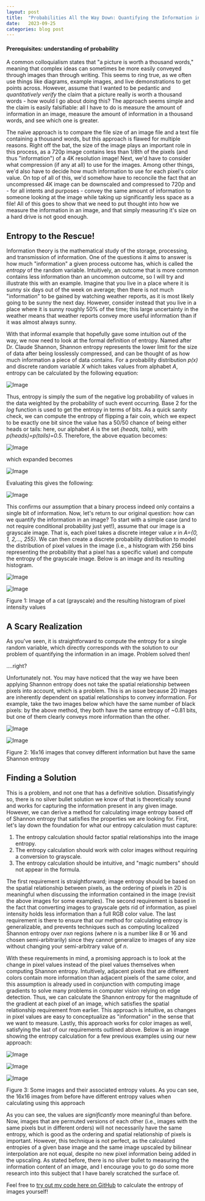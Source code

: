 ```yaml
---
layout: post
title:  "Probabilities All the Way Down: Quantifying the Information in an Image"
date:   2023-09-25
categories: blog post
---
```

#### Prerequisites: understanding of probability

A common colloquialism states that "a picture is worth a thousand words," meaning that complex ideas can sometimes be more easily conveyed through images than through writing. This seems to ring true, as we often use things like diagrams, example images, and live demonstrations to get points across. However, assume that I wanted to be pedantic and *quantitatively verify* the claim that a picture really is worth a thousand words - how would I go about doing this? The approach seems simple and the claim is easily falsifiable: all I have to do is measure the amount of information in an image, measure the amount of information in a thousand words, and see which one is greater.

The naïve approach is to compare the file size of an image file and a text file containing a thousand words, but this approach is flawed for multiple reasons. Right off the bat, the size of the image plays an important role in this process, as a 720p image contains less than 1/8th of the pixels (and thus "information") of a 4K resolution image! Next, we'd have to consider what compression (if any at all) to use for the images. Among other things, we'd also have to decide how much information to use for each pixel's color value. On top of all of this, we'd somehow have to reconcile the fact that an uncompressed 4K image can be downscaled and compressed to 720p and - for all intents and purposes - convey the same amount of information to someone looking at the image while taking up significantly less space as a file! All of this goes to show that we need to put thought into how we measure the information in an image, and that simply measuring it's size on a hard drive is not good enough.

## Entropy to the Rescue!

Information theory is the mathematical study of the storage, processing, and transmission of information. One of the questions it aims to answer is how much "information" a given process outcome has, which is called the *entropy* of the random variable. Intuitively, an outcome that is more common contains less information than an uncommon outcome, so I will try and illustrate this with an example. Imagine that you live in a place where it is sunny six days out of the week on average; then there is not much "information" to be gained by watching weather reports, as it is most likely going to be sunny the next day. However, consider instead that you live in a place where it is sunny roughly 50% of the time; this large uncertainty in the weather means that weather reports convey more useful information than if it was almost always sunny.

With that informal example that hopefully gave some intuition out of the way, we now need to look at the formal definition of entropy. Named after Dr. Claude Shannon, Shannon entropy represents the lower limit for the size of data after being losslessly compressed, and can be thought of as how much information a piece of data contains. For a probability distribution *p(x)* and discrete random variable *X* which takes values from alphabet *A*, entropy can be calculated by the following equation:

![Image](https://github.com/AdrianCiotinga/AdrianCiotinga.github.io/blob/main/_posts/2023-09-25-image-entropy/eq1.PNG?raw=true "Equation 1")

Thus, entropy is simply the sum of the negative log probability of values in the data weighted by the probability of such event occurring. Base 2 for the *log* function is used to get the entropy in terms of bits. As a quick sanity check, we can compute the entropy of flipping a fair coin, which we expect to be exactly one bit since the value has a 50/50 chance of being either heads or tails: here, our alphabet *A* is the set *{heads, tails}*, with *p(heads)=p(tails)=0.5*. Therefore, the above equation becomes:

![Image](https://github.com/AdrianCiotinga/AdrianCiotinga.github.io/blob/main/_posts/2023-09-25-image-entropy/eq2.PNG?raw=true "Equation 2")

which expanded becomes

![Image](https://github.com/AdrianCiotinga/AdrianCiotinga.github.io/blob/main/_posts/2023-09-25-image-entropy/eq3.PNG?raw=true "Equation 3")

Evaluating this gives the following:

![Image](https://github.com/AdrianCiotinga/AdrianCiotinga.github.io/blob/main/_posts/2023-09-25-image-entropy/eq4.PNG?raw=true "Equation 4")

This confirms our assumption that a binary process indeed only contains a single bit of information. Now, let's return to our original question: how can we quantify the information in an image? To start with a simple case (and to not require conditional probability just yet!), assume that our image is a grayscale image. That is, each pixel takes a discrete integer value *x* in *A={0, 1, 2,..., 255}*. We can then create a discrete probability distribution to model the distribution of pixel values in the image (i.e., a histogram with 256 bins representing the probability that a pixel has a specific value) and compute the entropy of the grayscale image. Below is an image and its resulting histogram.


![Image](https://github.com/AdrianCiotinga/AdrianCiotinga.github.io/blob/main/_posts/2023-09-25-image-entropy/cat_grayscale.PNG?raw=true "Figure 1")

![Image](https://github.com/AdrianCiotinga/AdrianCiotinga.github.io/blob/main/_posts/2023-09-25-image-entropy/cat_histogram.PNG?raw=true "Figure 1")

Figure 1: Image of a cat (grayscale) and the resulting histogram of pixel intensity values

## A Scary Realization
As you've seen, it is straightforward to compute the entropy for a single random variable, which directly corresponds with the solution to our problem of quantifying the information in an image. Problem solved then! 

....right?

Unfortunately not. You may have noticed that the way we have been applying Shannon entropy does not take the spatial relationship between pixels into account, which is a problem. This is an issue because 2D images are inherently dependent on spatial relationships to convey information. For example, take the two images below which have the same number of black pixels: by the above method, they both have the same entropy of ~0.81 bits, but one of them clearly conveys more information than the other.

![Image](https://github.com/AdrianCiotinga/AdrianCiotinga.github.io/blob/main/_posts/2023-09-25-image-entropy/64.PNG?raw=true "Figure 2")

![Image](https://github.com/AdrianCiotinga/AdrianCiotinga.github.io/blob/main/_posts/2023-09-25-image-entropy/64_2.PNG?raw=true "Figure 2")

Figure 2: 16x16 images that convey different information but have the same Shannon entropy

## Finding a Solution
This is a problem, and not one that has a definitive solution. Dissatisfyingly so, there is no silver bullet solution we know of that is theoretically sound and works for capturing the information present in any given image. However, we can derive a method for calculating image entropy based off of Shannon entropy that satisfies the properties we are looking for. First, let's lay down the foundation for what our entropy calculation must capture:

1. The entropy calculation should factor spatial relationships into the image entropy.
2. The entropy calculation should work with color images without requiring a conversion to grayscale.
3. The entropy calculation should be intuitive, and "magic numbers" should not appear in the formula.

The first requirement is straightforward; image entropy should be based on the spatial relationship between pixels, as the ordering of pixels in 2D is meaningful when discussing the information contained in the image (revisit the above images for some examples). The second requirement is based in the fact that converting images to grayscale gets rid of information, as pixel intensity holds less information than a full RGB color value. The last requirement is there to ensure that our method for calculating entropy is generalizable, and prevents techniques such as computing localized Shannon entropy over *n*x*n* regions (where *n* is a number like 8 or 16 and chosen semi-arbitrarily) since they cannot generalize to images of any size without changing your semi-arbitrary value of *n*.

With these requirements in mind, a promising approach is to look at the change in pixel values instead of the pixel values themselves when computing Shannon entropy. Intuitively, adjacent pixels that are different colors contain more information than adjacent pixels of the same color, and this assumption is already used in conjunction with computing image gradients to solve many problems in computer vision relying on edge detection. Thus, we can calculate the Shannon entropy for the magnitude of the gradient at each pixel of an image, which satisfies the spatial relationship requirement from earlier. This approach is intuitive, as changes in pixel values are easy to conceptualize as "information" in the sense that we want to measure. Lastly, this approach works for color images as well, satisfying the last of our requirements outlined above. Below is an image showing the entropy calculation for a few previous examples using our new approach:

![Image](https://github.com/AdrianCiotinga/AdrianCiotinga.github.io/blob/main/_posts/2023-09-25-image-entropy/cat_entropy.PNG?raw=true "Figure 3")

![Image](https://github.com/AdrianCiotinga/AdrianCiotinga.github.io/blob/main/_posts/2023-09-25-image-entropy/img1_entropy.PNG?raw=true "Figure 3")

![Image](https://github.com/AdrianCiotinga/AdrianCiotinga.github.io/blob/main/_posts/2023-09-25-image-entropy/img2_entropy.PNG?raw=true "Figure 3")

Figure 3: Some images and their associated entropy values. As you can see, the 16x16 images from before have different entropy values when calculating using this approach

As you can see, the values are *significantly* more meaningful than before. Now, images that are permuted versions of each other (i.e., images with the same pixels but in different orders) will not necessarily have the same entropy, which is good as the ordering and spatial relationship of pixels is important. However, this technique is not perfect, as the calculated entropies of a given base image and the same image upscaled by bilinear interpolation are not equal, despite no new pixel information being added in the upscaling. As stated before, there is no silver bullet to measuring the information content of an image, and I encourage you to go do some more research into this subject that I have barely scratched the surface of.

Feel free to [try out my code here on GitHub](https://github.com/AdrianCiotinga/ImageEntropy) to calculate the entropy of images yourself!